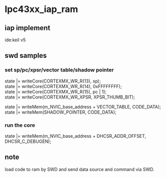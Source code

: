 # lpc43xx_iap_ram
## iap implement 
ide:keil v5
## swd samples

### set sp/pc/xpsr/vector table/shadow pointer
state |= writeCore(CORTEXMX_WR_R(13), sp);<br>
state |= writeCore(CORTEXMX_WR_R(14), 0xFFFFFFFF);<br>
state |= writeCore(CORTEXMX_WR_R(15), pc | 1);<br>
state |= writeCore(CORTEXMX_WR_XPSR, XPSR_THUMB_BIT);<br>

state |= writeMem(m_NVIC_base_address + VECTOR_TABLE, CODE_DATA);<br>
state |= writeMem(SHADOW_POINTER, CODE_DATA);<br>

###  run the core
state |= writeMem(m_NVIC_base_address + DHCSR_ADDR_OFFSET, DHCSR_C_DEBUGEN);<br>

## note
load code to ram by SWD and send data source and command via SWD.

